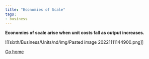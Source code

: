 ```yaml
---
title: "Economies of Scale"
tags:
- business
---
```


**Economies of scale arise when unit costs fall as output increases.**

![[sixth/Business/Units/nd/img/Pasted image 20221111144900.png]]

[Go home](/)